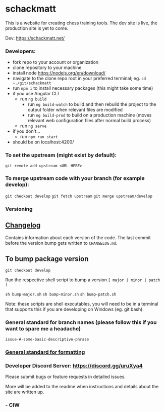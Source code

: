 # schackmatt

This is a website for creating chess training tools. The dev site is live, the production site is yet to come.

Dev: https://schackmatt.net/

### Developers:

-   fork repo to your account or organization
-   clone repository to your machine
-   install node https://nodejs.org/en/download/
-   navigate to the clone repo root in your preferred terminal; eg. `cd ~./git/schackmatt`
-   run `npm i` to install necessary packages (this might take some time)
-   if you use Angular CLI
    -   run `ng build`
        -   run `ng build-watch` to build and then rebuild the project to the output folder when relevant files are modified
        -   run `ng build-prod` to build on a production machine (moves relevant web configuration files after normal build process)
    -   run `ng serve`
-   if you don't...
    -   run `npm run start`
-   should be on localhost:4200/

### To set the upstream (might exist by default):

`git remote add upstream <URL HERE>`

### To merge upstream code with your branch (for example develop):

`git checkout develop`
`git fetch upstream`
`git merge upstream/develop`

### Versioning

## [Changelog](https://github.com/ivarcode/schackmatt/blob/develop/CHANGELOG.md)

Contains information about each version of the code. The last commit before the version bump gets written to `CHANGELOG.md`.

## To bump package version

`git checkout develop`

Run the respective shell script to bump a version `[ major | minor | patch ]`

`sh bump-major.sh`
`sh bump-minor.sh`
`sh bump-patch.sh`

Note: these scripts are shell executables, you will need to be in a terminal that supports this if you are developing on Windows (eg. git bash).

### General standard for branch names (please follow this if you want to spare me a headache)

`issue-#-some-basic-descriptive-phrase`

### [General standard for formatting](https://github.com/ivarcode/schackmatt/blob/develop/JAVASCRIPT_GUIDELINES.md)

### Developer Discord Server: https://discord.gg/uruXya4

Please submit bugs or feature requests in detailed issues.

More will be added to the readme when instructions and details about the site are written up.

### - CIW

